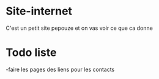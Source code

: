 # Site-internet
C'est un petit site pepouze et on vas voir ce que ca donne
# Todo liste
  -faire les pages des liens pour les contacts
